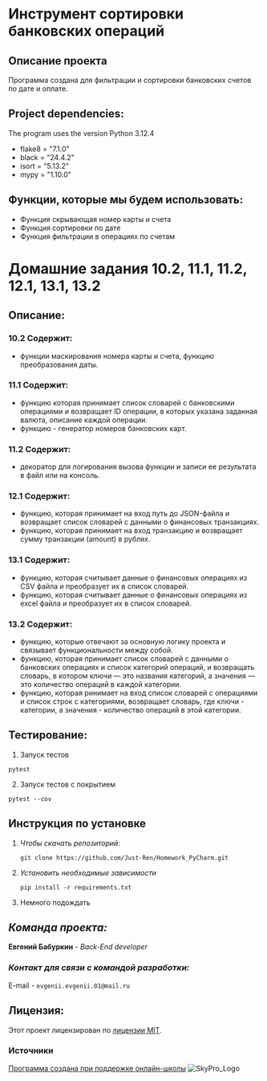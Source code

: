 # Инструмент сортировки банковских операций
## Описание проекта
Программа создана для фильтрации и сортировки банковских счетов по дате и оплате.

## Project dependencies:
The program uses the version Python 3.12.4
+ flake8 = "7.1.0"
+ black = "24.4.2"
+ isort = "5.13.2"
+ mypy = "1.10.0"

## Функции, которые мы будем использовать:
- Функция скрывающая номер карты и счета
- Функция сортировки по дате
- Функция фильтрации в операциях по счетам

# Домашние задания 10.2, 11.1, 11.2, 12.1, 13.1, 13.2 
## Описание: 
### 10.2 Содержит: 
- функции маскирования номера карты и счета, функцию преобразования даты.
### 11.1 Содержит: 
- функцию которая принимает список словарей с банковскими операциями и возвращает ID операции, в которых указана
заданная валюта, описание каждой операции.
- функцию - генератор номеров банковских карт.
### 11.2 Содержит: 
- декоратор для логирования вызова функции и записи ее результата в файл или на консоль.
### 12.1 Содержит: 
- функцию, которая принимает на вход путь до JSON-файла и возвращает список словарей с данными о финансовых транзакциях.
- функцию, которая принимает на вход транзакцию и возвращает сумму транзакции (amount) в рублях.
### 13.1 Содержит: 
- функцию, которая cчитывает данные о финансовых операциях из CSV файла и преобразует их в список словарей.
- функцию, которая cчитывает данные о финансовых операциях из excel файла и преобразует их в список словарей.
### 13.2 Содержит: 
- функцию, которые отвечают за основную логику проекта и связывает функциональности между собой.
- функцию, которая принимает список словарей с данными о банковских операциях и список 
категорий операций, и возвращать словарь, в котором ключи — это названия категорий, а значения — 
это количество операций в каждой категории.
- функцию, которая ринимает на вход список словарей с операциями и список строк с категориями, возвращает
словарь, где ключи - категории, а значения - количество операций в этой категории.

## Тестирование:

1. Запуск тестов

```
pytest
```

2. Запуск тестов с покрытием

```
pytest --cov
```

## Инструкция по установке
1. *Чтобы скачать репозиторий*:

   ```git clone https://github.com/Just-Ren/Homework_PyCharm.git```

2. *Установить необходимые зависимости*

   ```pip install -r requirements.txt```

3. Немного подождать

## *Команда проекта:*
**Евгений Бабуркин** - *Back-End developer*

### *Контакт для связи с командой разработки:*
E-mail - ```evgenii.evgenii.01@mail.ru```

## Лицензия:
Этот проект лицензирован по [лицензии MIT](LICENSE).

### Источники
[Программа создана при поддержке онлайн-школы](https://sky.pro/) ![SkyPro_Logo](https://static.tildacdn.com/tild3364-3965-4237-b664-363533643431/Group_1321317003.svg)